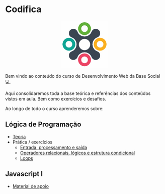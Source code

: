 # Codifica

<P align="center">
    <img src="assets/logo_base_social.jpg" width=150>
</p>

Bem vindo ao conteúdo do curso de Desenvolvimento Web da Base Social 💻.

Aqui consolidaremos toda a base teórica e referências dos conteúdos vistos em aula. Bem como exercícios e desafios.

Ao longo de todo o curso aprenderemos sobre:

## Lógica de Programação
* [Teoria](0_logica_de_programacao/README.md)
* Prática / exercícios
    * [Entrada, processamento e saída](0_logica_de_programacao/exercicios/entrada_processamento_saida.md)
    * [Operadores relacionais, lógicos e estrutura condicional](0_logica_de_programacao/exercicios/operadores_relacionais_logicos_condicional.md)
    * [Loops](0_logica_de_programacao/exercicios/loops.md)

## Javascript I
* [Material de apoio](1_javascript_1/README.md)

<!-- * [HTML](2_html/README.md) -->
<!-- * [CSS](3_css/README.md) -->
<!-- * [Javascript II](4_javascript_2/README.md) -->
<!-- * [Github](4_github/README.md) -->
